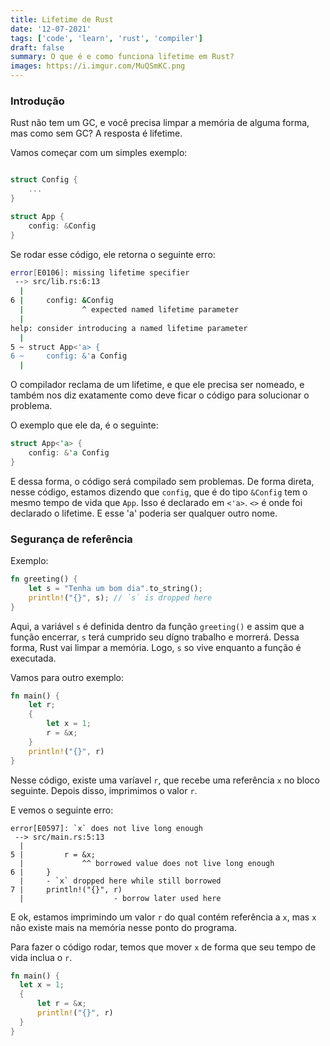 ```yaml
---
title: Lifetime de Rust
date: '12-07-2021'
tags: ['code', 'learn', 'rust', 'compiler']
draft: false
summary: O que é e como funciona lifetime em Rust?
images: https://i.imgur.com/MuQSmKC.png
---
```


### Introdução

Rust não tem um GC, e você precisa limpar a memória de alguma forma, mas como sem GC? A resposta é lifetime.

Vamos começar com um simples exemplo:

```rust

struct Config {
    ...
}

struct App {
    config: &Config
}

```

Se rodar esse código, ele retorna o seguinte erro:

```bash
error[E0106]: missing lifetime specifier
 --> src/lib.rs:6:13
  |
6 |     config: &Config
  |             ^ expected named lifetime parameter
  |
help: consider introducing a named lifetime parameter
  |
5 ~ struct App<'a> {
6 ~     config: &'a Config
  |
```

O compilador reclama de um lifetime, e que ele precisa ser nomeado, e também nos diz exatamente como deve ficar o código para solucionar o problema.

O exemplo que ele da, é o seguinte:

```rust
struct App<'a> {
    config: &'a Config
}
```

E dessa forma, o código será compilado sem problemas.
De forma direta, nesse código, estamos dizendo que `config`, que é do tipo `&Config` tem o mesmo tempo de vida que `App`. Isso é declarado em `<'a>`. `<>` é onde foi declarado o lifetime. E esse 'a' poderia ser qualquer outro nome.

### Segurança de referência

Exemplo:

```rust
fn greeting() {
    let s = "Tenha um bom dia".to_string();
    println!("{}", s); // `s` is dropped here
}
```

Aqui, a variável `s` é definida dentro da função `greeting()` e assim que a função encerrar, `s` terá cumprido seu dígno trabalho e morrerá. Dessa forma, Rust vai limpar a memória. Logo, `s` so vive enquanto a função é executada.

Vamos para outro exemplo:

```rust
fn main() {
    let r;
    {
        let x = 1;
        r = &x;
    }
    println!("{}", r)
}
```

Nesse código, existe uma varíavel `r`, que recebe uma referência `x` no bloco seguinte. Depois disso, imprimimos o valor `r`.

E vemos o seguinte erro:

```shell
error[E0597]: `x` does not live long enough
 --> src/main.rs:5:13
  |
5 |         r = &x;
  |             ^^ borrowed value does not live long enough
6 |     }
  |     - `x` dropped here while still borrowed
7 |     println!("{}", r)
  |                    - borrow later used here
```

E ok, estamos imprimindo um valor `r` do qual contém referência a `x`, mas `x` não existe mais na memória nesse ponto do programa.

Para fazer o código rodar, temos que mover `x` de forma que seu tempo de vida inclua o `r`.

```rust
fn main() {
  let x = 1;
  {
      let r = &x;
      println!("{}", r)
  }
}
```
